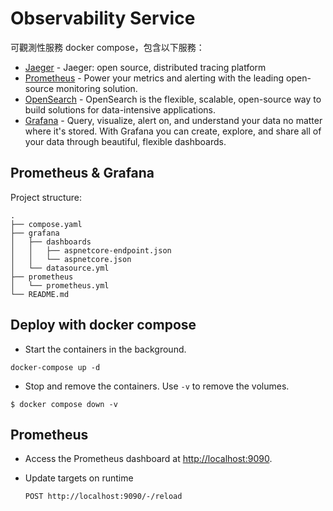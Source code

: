 # Observability Service

可觀測性服務 docker compose，包含以下服務：

- [Jaeger](https://www.jaegertracing.io/) - Jaeger: open source, distributed tracing platform
- [Prometheus](https://prometheus.io/) - Power your metrics and alerting with the leading open-source monitoring solution.
- [OpenSearch](https://opensearch.org/) - OpenSearch is the flexible, scalable, open-source way to build solutions for data-intensive applications.
- [Grafana](https://grafana.com/) - Query, visualize, alert on, and understand your data no matter where it's stored. With Grafana you can create, explore, and share all of your data through beautiful, flexible dashboards.

## Prometheus & Grafana

Project structure:
```
.
├── compose.yaml
├── grafana
│   ├── dashboards
│   │   ├── aspnetcore-endpoint.json
│   │   └── aspnetcore.json
│   └── datasource.yml
├── prometheus
│   └── prometheus.yml
└── README.md
```

## Deploy with docker compose

- Start the containers in the background.

```shell
docker-compose up -d
```

- Stop and remove the containers. Use `-v` to remove the volumes.

```shell
$ docker compose down -v
```

## Prometheus

- Access the Prometheus dashboard at [http://localhost:9090](http://localhost:9090).
- Update targets on runtime
  
  ```
  POST http://localhost:9090/-/reload
  ```